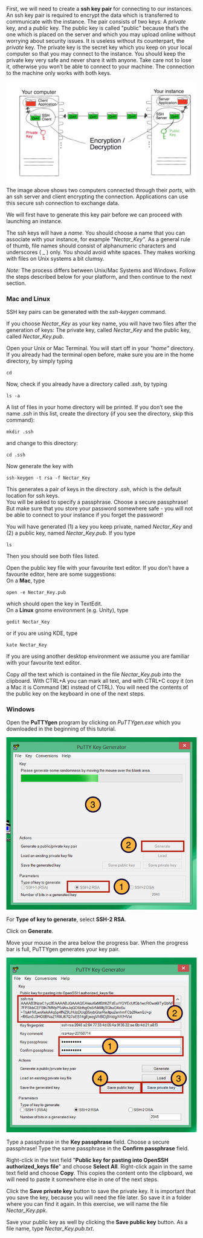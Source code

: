 First, we will need to create a **ssh key pair** for connecting to our instances. An ssh key pair is required to encrypt the data which is transferred to communicate with the instance. The pair consists of two keys: A *private* key, and a *public* key.  The public key is called "public" because that’s the one which is placed on the server and which you may upload online without worrying about security issues. It is useless without its counterpart, the *private* key. The private key is the secret key which you keep on your local computer so that you may connect to the instance. You should keep the private key very safe and never share it with anyone. Take care not to lose it, otherwise you won’t be able to connect to your machine. The connection to the machine only works with both keys.

![](images/sshKeys.png)
The image above shows two computers connected through their *ports*, with an ssh server and client encrypting the connection. Applications can use this secure ssh connection to exchange data. 

We will first have to generate this key pair before we can proceed with launching an instance.

The ssh keys will have a *name*. You should choose a name that you can associate with your instance, for example "*Nectar_Key"*. As a general rule of thumb, file names should consist of alphanumeric characters and underscores ( _ ) only. You should avoid white spaces. They makes working with files on Unix systems a bit clumsy.

*Note:* The process differs between Unix/Mac Systems and Windows. Follow the steps described below for your platform, and then continue to the next section.

### Mac and Linux

SSH key pairs can be generated with the *ssh-keygen* command.

If you choose *Nectar_Key* as your key name, you will have two files after the generation of keys: The private key, called *Nectar_Key* and the public key, called *Nectar_Key.pub*.

Open your Unix or Mac Terminal. You will start off in your *"home"* directory. If you already had the terminal open before, make sure you are in the home directory, by simply typing 

```
cd
```

Now, check if you already have a directory called *.ssh*, by typing    
```
ls -a
```    
A list of files in your home directory will be printed. If you don’t see the name *.ssh* in this list, create the directory (if you see the directory, skip this command):    
```
mkdir .ssh
```    
and change to this directory:    
```
cd .ssh
```     
Now generate the key with    
```
ssh-keygen -t rsa -f Nectar_Key
```    
This generates a pair of keys in the directory *.ssh*, which is the default location for ssh keys.    
You will be asked to specify a passphrase. Choose a secure passphrase! But make sure that you store your password somewhere safe - you will not be able to connect to your instance if you forget the password!
 
You will have generated (1) a key you keep private, named *Nectar_Key* and (2) a public key, named *Nectar_Key.pub*. If you type

```
ls
```

Then you should see both files listed.

Open the public key file with your favourite text editor. If you don’t have a favourite editor, here are some suggestions:    
On a **Mac**, type    
```
open -e Nectar_Key.pub
```    
which should open the key in TextEdit.     
On a **Linux** gnome environment (e.g. Unity), type    
```
gedit Nectar_Key
```    
or if you are using KDE, type     
```
kate Nectar_Key
```    
If you are using another desktop environment we assume you are familiar with your favourite text editor.

Copy *all* the text which is contained in the file *Nectar_Key.pub* into the clipboard. With CTRL+A you can mark all text, and with CTRL+C copy it (on a Mac it is Command (⌘) instead of CTRL). You will need the contents of the public key on the keyboard in one of the next steps. 


### Windows

Open the **PuTTYgen** program by clicking on *PuTTYgen.exe* which you downloaded in the beginning of this tutorial.

![](images/scrPuttyGen1.png)


For **Type of key to generate**, select **SSH-2 RSA**.

Click on **Generate**. 

Move your mouse in the area below the progress bar. When the progress bar is full, PuTTYgen generates your key pair.

<p style="clear:both"></p>

![](images/scrPuttyGen2.png)

Type a passphrase in the **Key passphrase** field. Choose a secure passphrase! Type the same passphrase in the **Confirm passphrase** field.

Right-click in the text field "**Public key for pasting into OpenSSH authorized_keys file**" and choose **Select All**. Right-click again in the same text field and choose **Copy**. This copies the content onto the clipboard, we will need to paste it somewhere else in one of the next steps.

Click the **Save private key** button to save the private key. It is important that you save the key, because you will need the file later. So save it in a folder where you can find it again. In this exercise, we will name the file *Nectar_Key.ppk*. 

Save your public key as well by clicking the **Save public key** button. As a file name, type *Nectar_Key.pub.txt*.




